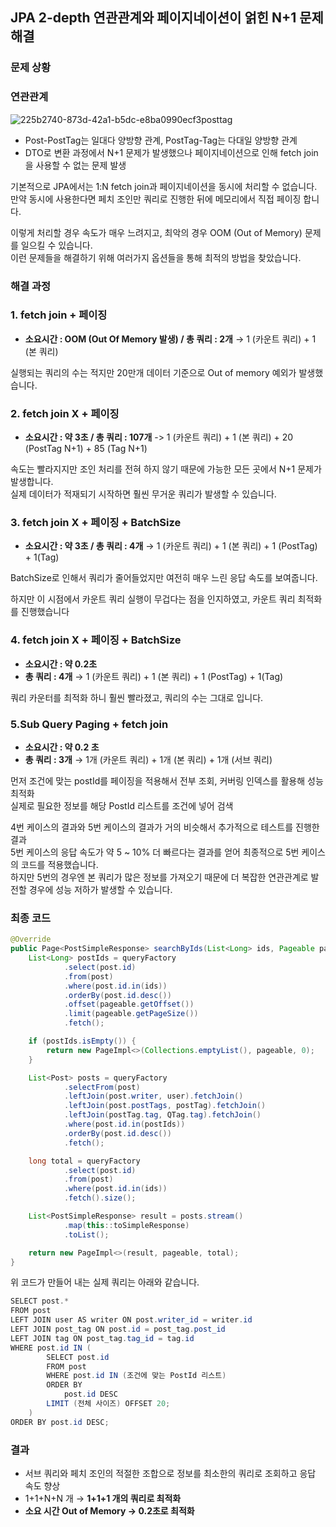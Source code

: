 ## JPA 2-depth 연관관계와 페이지네이션이 얽힌 N+1 문제 해결

### 문제 상황

### 연관관계
![225b2740-873d-42a1-b5dc-e8ba0990ecf3posttag](https://github.com/user-attachments/assets/73a0bc17-3306-418f-9979-56b3a4e12bc8)


- Post-PostTag는 일대다 양방향 관계, PostTag-Tag는 다대일 양방향 관계
- DTO로 변환 과정에서 N+1 문제가 발생했으나 페이지네이션으로 인해 fetch join을 사용할 수 없는 문제 발생

기본적으로 JPA에서는 1:N fetch join과 페이지네이션을 동시에 처리할 수 없습니다. \
만약 동시에 사용한다면 페치 조인만 쿼리로 진행한 뒤에 메모리에서 직접 페이징 합니다.

이렇게 처리할 경우 속도가 매우 느려지고, 최악의 경우 OOM (Out of Memory) 문제를 일으킬 수 있습니다. \
이런 문제들을 해결하기 위해 여러가지 옵션들을 통해 최적의 방법을 찾았습니다.

### 해결 과정

### 1. fetch join + 페이징

- **소요시간 : OOM (Out Of Memory 발생) / 총 쿼리 : 2개** → 1 (카운트 쿼리) + 1 (본 쿼리)

실행되는 쿼리의 수는 적지만 20만개 데이터 기준으로 Out of memory 예외가 발생했습니다.

### 2. fetch join X + 페이징

- **소요시간 : 약 3초 / 총 쿼리 : 107개** -> 1 (카운트 쿼리) + 1 (본 쿼리) + 20 (PostTag N+1) + 85 (Tag N+1)

속도는 빨라지지만 조인 처리를 전혀 하지 않기 때문에 가능한 모든 곳에서 N+1 문제가 발생합니다. \
실제 데이터가 적재되기 시작하면 훨씬 무거운 쿼리가 발생할 수 있습니다.

### 3. fetch join X + 페이징 + BatchSize

- **소요시간 : 약 3초 / 총 쿼리 : 4개** → 1 (카운트 쿼리) + 1 (본 쿼리) + 1 (PostTag) + 1(Tag)

BatchSize로 인해서 쿼리가 줄어들었지만 여전히 매우 느린 응답 속도를 보여줍니다.

하지만 이 시점에서  카운트 쿼리 실행이 무겁다는 점을 인지하였고, 카운트 쿼리 최적화를 진행했습니다 

### 4. fetch join X + 페이징 + BatchSize

- **소요시간 : 약 0.2초**  
- **총 쿼리 : 4개** → 1 (카운트 쿼리) + 1 (본 쿼리) + 1 (PostTag) + 1(Tag)

쿼리 카운터를 최적화 하니 훨씬 빨라졌고, 쿼리의 수는 그대로 입니다.

### 5.Sub Query Paging + fetch join

- **소요시간 : 약 0.2 초**
- **총 쿼리 : 3개** → 1개 (카운트 쿼리) + 1개 (본 쿼리) + 1개 (서브 쿼리)

먼저 조건에 맞는 postId를 페이징을 적용해서 전부 조회, 커버링 인덱스를 활용해 성능 최적화 \
실제로 필요한 정보를 해당 PostId 리스트를 조건에 넣어 검색

4번 케이스의 결과와 5번 케이스의 결과가 거의 비슷해서 추가적으로 테스트를 진행한 결과 \
5번 케이스의 응답 속도가 약 5 ~ 10% 더 빠르다는 결과를 얻어 최종적으로 5번 케이스의 코드를 적용했습니다. \
하지만 5번의 경우엔 본 쿼리가 많은 정보를 가져오기 때문에 더 복잡한 연관관계로 발전할 경우에 성능 저하가 발생할 수 있습니다. 

### 최종 코드
```java
@Override
public Page<PostSimpleResponse> searchByIds(List<Long> ids, Pageable pageable) {
    List<Long> postIds = queryFactory
            .select(post.id)
            .from(post)
            .where(post.id.in(ids))
            .orderBy(post.id.desc())
            .offset(pageable.getOffset())
            .limit(pageable.getPageSize())
            .fetch();

    if (postIds.isEmpty()) {
        return new PageImpl<>(Collections.emptyList(), pageable, 0);
    }

    List<Post> posts = queryFactory
            .selectFrom(post)
            .leftJoin(post.writer, user).fetchJoin()
            .leftJoin(post.postTags, postTag).fetchJoin()
            .leftJoin(postTag.tag, QTag.tag).fetchJoin()
            .where(post.id.in(postIds))
            .orderBy(post.id.desc())
            .fetch();

    long total = queryFactory
            .select(post.id)
            .from(post)
            .where(post.id.in(ids))
            .fetch().size();

    List<PostSimpleResponse> result = posts.stream()
            .map(this::toSimpleResponse)
            .toList();

    return new PageImpl<>(result, pageable, total);
}
```

위 코드가 만들어 내는 실제 쿼리는 아래와 같습니다.
```java
SELECT post.*
FROM post
LEFT JOIN user AS writer ON post.writer_id = writer.id
LEFT JOIN post_tag ON post.id = post_tag.post_id
LEFT JOIN tag ON post_tag.tag_id = tag.id
WHERE post.id IN (
        SELECT post.id 
        FROM post 
        WHERE post.id IN (조건에 맞는 PostId 리스트)
        ORDER BY 
            post.id DESC 
        LIMIT (전체 사이즈) OFFSET 20;
    )
ORDER BY post.id DESC;
```

### 결과

- 서브 쿼리와 페치 조인의 적절한 조합으로 정보를 최소한의 쿼리로 조회하고 응답 속도 향상
- 1+1+N+N 개 → **1+1+1 개의 쿼리로 최적화**
- **소요 시간 Out of Memory → 0.2초로 최적화**
